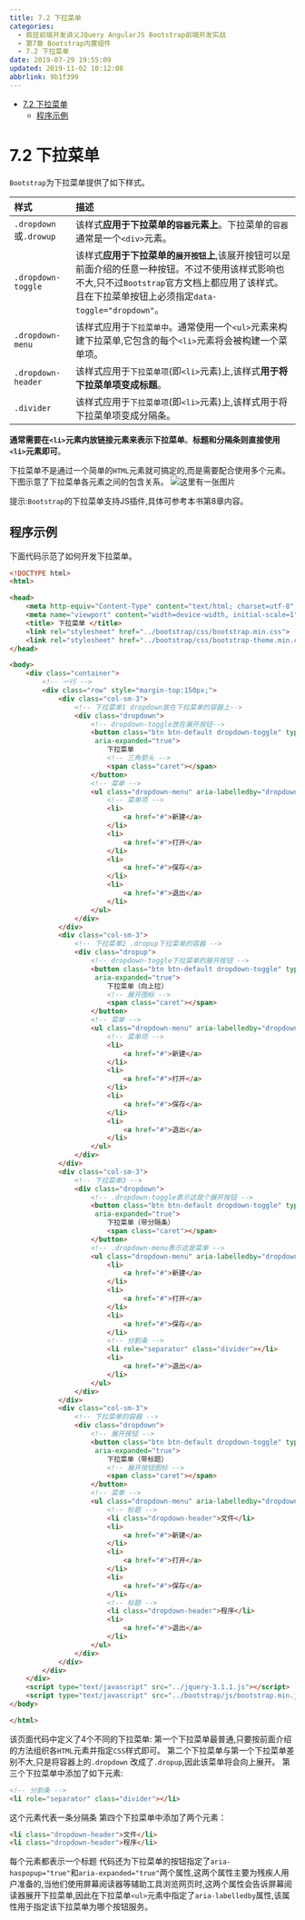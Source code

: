 ```yaml
---
title: 7.2 下拉菜单
categories: 
  - 疯狂前端开发讲义JQuery AngularJS Bootstrap前端开发实战
  - 第7章 Bootstrap内置组件
  - 7.2 下拉菜单
date: 2019-07-29 19:55:09
updated: 2019-11-02 10:12:08
abbrlink: 9b1f399
---
```

<div id='my_toc'>

- [7.2 下拉菜单](/JavaReadingNotes/9b1f399/#7-2-下拉菜单)
    - [程序示例](/JavaReadingNotes/9b1f399/#程序示例)

</div>
<!--more-->
<script>if (navigator.platform.toLowerCase() == 'win32'){document.getElementById('my_toc').style.display = 'none';}</script>

<!--end-->
<!--SSTStart-->
# 7.2 下拉菜单 #
`Bootstrap`为下拉菜单提供了如下样式。
<!--replace:dropdown=drop down&drowup=drow up-->

|样式|描述|
|:---|:---|
|`.dropdown`或`.drowup`|该样式**应用于下拉菜单的`容器`元素上**。下拉菜单的`容器`通常是一个`<div>`元素。|
|`.dropdown-toggle`|该样式**应用于下拉菜单的`展开按钮`上**,该展开按钮可以是前面介绍的任意一种按钮。不过不使用该样式影响也不大,只不过`Bootstrap`官方文档上都应用了该样式。且在下拉菜单按钮上必须指定`data-toggle="dropdown"`。|
|`.dropdown-menu`|该样式应用于`下拉菜单中`。通常使用一个`<ul>`元素来构建下拉菜单,它包含的每个`<li>`元素将会被构建一个菜单项。|
|`.dropdown-header`|该样式应用于`下拉菜单项`(即`<li>`元素)上,该样式**用于将下拉菜单项变成标题**。|
|`.divider`|该样式应用于`下拉菜单项`(即`<li>`元素)上,该样式用于将下拉菜单项变成分隔条。|

**通常需要在`<li>`元素内放链接元素来表示下拉菜单**。**标题和分隔条则直接使用`<li>`元素即可**。

下拉菜单不是通过一个简单的`HTML`元素就可搞定的,而是需要配合使用多个元素。下图示意了下拉菜单各元素之间的包含关系。
![这里有一张图片](https://image-1257720033.cos.ap-shanghai.myqcloud.com/blog/readbooknote/FengKuangQianDuanKaiFaJiangYi/chapter7/1.png)
<!--SSTStop-->
提示:`Bootstrap`的下拉菜单支持JS插件,具体可参考本书第8章内容。
## 程序示例 ##
下面代码示范了如何开发下拉菜单。
```html
<!DOCTYPE html>
<html>

<head>
	<meta http-equiv="Content-Type" content="text/html; charset=utf-8" />
	<meta name="viewport" content="width=device-width, initial-scale=1">
	<title> 下拉菜单 </title>
	<link rel="stylesheet" href="../bootstrap/css/bootstrap.min.css">
	<link rel="stylesheet" href="../bootstrap/css/bootstrap-theme.min.css">
</head>

<body>
	<div class="container">
		<!-- 一行 -->
		<div class="row" style="margin-top:150px;">
			<div class="col-sm-3">
				<!-- 下拉菜单1 dropdown放在下拉菜单的容器上-->
				<div class="dropdown">
					<!-- dropdown-toggle放在展开按钮-->
					<button class="btn btn-default dropdown-toggle" type="button" id="dropdown1" data-toggle="dropdown" aria-haspopup="true"
					 aria-expanded="true">
						下拉菜单
						<!-- 三角箭头 -->
						<span class="caret"></span>
					</button>
					<!-- 菜单 -->
					<ul class="dropdown-menu" aria-labelledby="dropdown1">
						<!-- 菜单项 -->
						<li>
							<a href="#">新建</a>
						</li>
						<li>
							<a href="#">打开</a>
						</li>
						<li>
							<a href="#">保存</a>
						</li>
						<li>
							<a href="#">退出</a>
						</li>
					</ul>
				</div>
			</div>
			<div class="col-sm-3">
				<!-- 下拉菜单2 .dropup下拉菜单的容器 -->
				<div class="dropup">
					<!-- dropdown-toggle下拉菜单的展开按钮 -->
					<button class="btn btn-default dropdown-toggle" type="button" id="dropdown2" data-toggle="dropdown" aria-haspopup="true"
					 aria-expanded="true">
						下拉菜单（向上拉）
						<!-- 展开图标 -->
						<span class="caret"></span>
					</button>
					<!-- 菜单 -->
					<ul class="dropdown-menu" aria-labelledby="dropdown2">
						<!-- 菜单项 -->
						<li>
							<a href="#">新建</a>
						</li>
						<li>
							<a href="#">打开</a>
						</li>
						<li>
							<a href="#">保存</a>
						</li>
						<li>
							<a href="#">退出</a>
						</li>
					</ul>
				</div>
			</div>
			<div class="col-sm-3">
				<!-- 下拉菜单3 -->
				<div class="dropdown">
					<!-- .dropdown-toggle表示这是个展开按钮 -->
					<button class="btn btn-default dropdown-toggle" type="button" id="dropdown3" data-toggle="dropdown" aria-haspopup="true"
					 aria-expanded="true">
						下拉菜单（带分隔条）
						<span class="caret"></span>
					</button>
					<!-- .dropdown-menu表示这是菜单 -->
					<ul class="dropdown-menu" aria-labelledby="dropdown3">
						<li>
							<a href="#">新建</a>
						</li>
						<li>
							<a href="#">打开</a>
						</li>
						<li>
							<a href="#">保存</a>
						</li>
						<!-- 分割条 -->
						<li role="separator" class="divider"></li>
						<li>
							<a href="#">退出</a>
						</li>
					</ul>
				</div>
			</div>
			<div class="col-sm-3">
				<!-- 下拉菜单的容器 -->
				<div class="dropdown">
					<!-- 展开按钮 -->
					<button class="btn btn-default dropdown-toggle" type="button" id="dropdown4" data-toggle="dropdown" aria-haspopup="true"
					 aria-expanded="true">
						下拉菜单（带标题）
						<!-- 展开按钮图标 -->
						<span class="caret"></span>
					</button>
					<!-- 菜单 -->
					<ul class="dropdown-menu" aria-labelledby="dropdown4">
						<!-- 标题 -->
						<li class="dropdown-header">文件</li>
						<li>
							<a href="#">新建</a>
						</li>
						<li>
							<a href="#">打开</a>
						</li>
						<li>
							<a href="#">保存</a>
						</li>
						<!-- 标题 -->
						<li class="dropdown-header">程序</li>
						<li>
							<a href="#">退出</a>
						</li>
					</ul>
				</div>
			</div>
		</div>
	</div>
	<script type="text/javascript" src="../jquery-3.1.1.js"></script>
	<script type="text/javascript" src="../bootstrap/js/bootstrap.min.js"></script>
</body>

</html>
```
该页面代码中定义了4个不同的下拉菜单:
第一个下拉菜单最普通,只要按前面介绍的方法组织各`HTML`元素并指定`CSS`样式即可。
第二个下拉菜单与第一个下拉菜单差别不大,只是将容器上的`.dropdown` 改成了`.dropup`,因此该菜单将会向上展开。
第三个下拉菜单中添加了如下元素:
```html
<!-- 分割条 -->
<li role="separator" class="divider"></li>
```
这个元素代表一条分隔条
第四个下拉菜单中添加了两个元素：
```html
<li class="dropdown-header">文件</li>
<li class="dropdown-header">程序</li>
```
每个元素都表示一个标题
代码还为下拉菜单的按钮指定了`aria-haspopup="true"`和`aria-expanded="true"`两个属性,这两个属性主要为残疾人用户准备的,当他们使用屏幕阅读器等辅助工具浏览网页时,这两个属性会告诉屏幕阅读器展开下拉菜单,因此在下拉菜单`<ul>`元素中指定了`aria-labelledby`属性,该属性用于指定该下拉菜单为哪个按钮服务。

